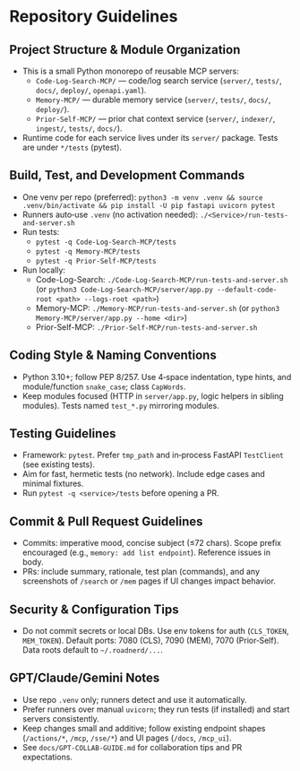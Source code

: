 # Repository Guidelines

## Project Structure & Module Organization
- This is a small Python monorepo of reusable MCP servers:
  - `Code-Log-Search-MCP/` — code/log search service (`server/`, `tests/`, `docs/`, `deploy/`, `openapi.yaml`).
  - `Memory-MCP/` — durable memory service (`server/`, `tests/`, `docs/`, `deploy/`).
  - `Prior-Self-MCP/` — prior chat context service (`server/`, `indexer/`, `ingest/`, `tests/`, `docs/`).
- Runtime code for each service lives under its `server/` package. Tests are under `*/tests` (pytest).

## Build, Test, and Development Commands
- One venv per repo (preferred): `python3 -m venv .venv && source .venv/bin/activate && pip install -U pip fastapi uvicorn pytest`
- Runners auto‑use `.venv` (no activation needed): `./<Service>/run-tests-and-server.sh`
- Run tests:
  - `pytest -q Code-Log-Search-MCP/tests`
  - `pytest -q Memory-MCP/tests`
  - `pytest -q Prior-Self-MCP/tests`
- Run locally:
  - Code-Log-Search: `./Code-Log-Search-MCP/run-tests-and-server.sh` (or `python3 Code-Log-Search-MCP/server/app.py --default-code-root <path> --logs-root <path>`)
  - Memory-MCP: `./Memory-MCP/run-tests-and-server.sh` (or `python3 Memory-MCP/server/app.py --home <dir>`)
  - Prior-Self-MCP: `./Prior-Self-MCP/run-tests-and-server.sh`

## Coding Style & Naming Conventions
- Python 3.10+; follow PEP 8/257. Use 4‑space indentation, type hints, and module/function `snake_case`; class `CapWords`.
- Keep modules focused (HTTP in `server/app.py`, logic helpers in sibling modules). Tests named `test_*.py` mirroring modules.

## Testing Guidelines
- Framework: `pytest`. Prefer `tmp_path` and in‑process FastAPI `TestClient` (see existing tests).
- Aim for fast, hermetic tests (no network). Include edge cases and minimal fixtures.
- Run `pytest -q <service>/tests` before opening a PR.

## Commit & Pull Request Guidelines
- Commits: imperative mood, concise subject (≤72 chars). Scope prefix encouraged (e.g., `memory: add list endpoint`). Reference issues in body.
- PRs: include summary, rationale, test plan (commands), and any screenshots of `/search` or `/mem` pages if UI changes impact behavior.

## Security & Configuration Tips
- Do not commit secrets or local DBs. Use env tokens for auth (`CLS_TOKEN`, `MEM_TOKEN`). Default ports: 7080 (CLS), 7090 (MEM), 7070 (Prior‑Self). Data roots default to `~/.roadnerd/...`.

## GPT/Claude/Gemini Notes
- Use repo `.venv` only; runners detect and use it automatically.
- Prefer runners over manual `uvicorn`; they run tests (if installed) and start servers consistently.
- Keep changes small and additive; follow existing endpoint shapes (`/actions/*`, `/mcp`, `/sse/*`) and UI pages (`/docs`, `/mcp_ui`).
- See `docs/GPT-COLLAB-GUIDE.md` for collaboration tips and PR expectations.
